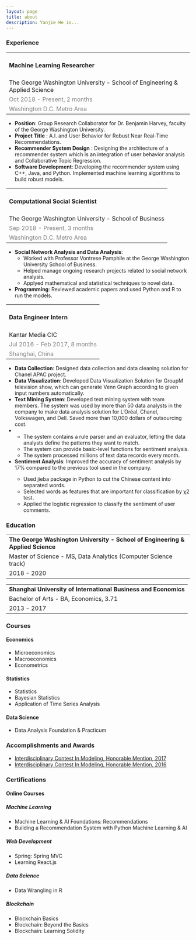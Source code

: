 ```yaml
---
layout: page
title: about
description: Yanjie He is...
---
```


<h3> Experience </h3>

<table>
<tr> <td> <h4> <b> Machine Learning Researcher </b> </h4> </td> </tr>
<tr> <td> The George Washington University - School of Engineering & Applied Science </td> </tr>
<tr> <td> <font color="gray"> Oct 2018 - Present, 2 months </font> </td> </tr>
<tr> <td> <font color="gray"> Washington D.C. Metro Area </font> </td> </tr>
</table>

<ul>
<li> <b>Position</b>: Group Research Collaborator for Dr. Benjamin Harvey, faculty of the George Washington University. </li>
<li> <b>Project Title</b> : A.I. and User Behavior for Robust Near Real-Time Recommendations. </li>
<li> <b>Recommender System Design</b> : Designing the architecture of a recommender system which is an integration of user behavior analysis and Collaborative Topic Regression. </li>
<li> <b>Software Development</b>: Developing the recommender system using C++, Java, and Python. Implemented machine learning algorithms to build robust models. </li>
</ul>

<table>
<tr> <td> <h4> <b> Computational Social Scientist </b> </h4> </td> </tr>
<tr> <td> The George Washington University - School of Business </td> </tr>
<tr> <td> <font color="gray"> Sep 2018 - Present, 3 months </font> </td> </tr>
<tr> <td> <font color="gray"> Washington D.C. Metro Area </font> </td> </tr>
</table>

<ul>
<li> <b>Social Network Analysis and Data Analysis</b>:
    <ul>
    <li> Worked with Professor Vontrese Pamphile at the George Washington University School of Business. </li>
    <li> Helped manage ongoing research projects related to social network analysis. </li>
    <li> Applyed mathematical and statistical techniques to novel data. </li>
    </ul>
</li>
<li> <b>Programming</b>: Reviewed academic papers and used Python and R to run the models. </li>
</ul>

<table>
<tr> <td> <h4> <b> Data Engineer Intern </b> </h4> </td> </tr>
<tr> <td> Kantar Media CIC </td> </tr>
<tr> <td> <font color="gray"> Jul 2016 - Feb 2017, 8 months </font> </td> </tr>
<tr> <td> <font color="gray"> Shanghai, China </font> </td> </tr>
</table>

<ul>
    <li> <b>Data Collection</b>: Designed data collection and data cleaning solution for Chanel APAC project. </li>
    <li> <b>Data Visualization</b>: Developed Data Visualization Solution for GroupM television show, which can generate Venn Graph according to given input numbers automatically. </li>
    <li> <b>Text Mining System</b>: Developed text mining system with team members. The system was used by more than 50 data analysts in the company to make data analysis solution for L’Oréal, Chanel, Volkswagen, and Dell. Saved more than 10,000 dollars of outsourcing cost. </li>
<li><ul>
    <li> The system contains a rule parser and an evaluator, letting the data analysts define the patterns they want to match. </li>
    <li> The system can provide basic-level functions for sentiment analysis. </li>
    <li> The system processed millions of text data records every month. </li>
</ul></li>
<li> <b>Sentiment Analysis</b>: Improved the accuracy of sentiment analysis by 17% compared to the previous tool used in the company. </li>
<ul>
    <li> Used jieba package in Python to cut the Chinese content into separated words.</li>
    <li> Selected words as features that are important for classification by χ2 test.</li>
    <li> Applied the logistic regression to classify the sentiment of user comments.</li>
</ul>
</ul>

<h3> Education </h3>
<table>
<tr> <td> <b> The George Washington University - School of Engineering & Applied Science </b> </td> </tr>
<tr> <td> Master of Science - MS, Data Analytics (Computer Science track) </td> </tr>
<tr> <td> 2018 - 2020 </td> </tr>
</table>

<table>
<tr> <td> <b> Shanghai University of International Business and Economics </b> </td> </tr>
<tr> <td> Bachelor of Arts - BA, Economics, 3.71 </td> </tr>
<tr> <td> 2013 - 2017 </td> </tr>
</table>

<h3> Courses </h3>

<h4> Economics </h4>
<ul>
    <li> Microeconomics </li>
    <li> Macroeconomics </li>
    <li> Econometrics </li>
</ul>

<h4> Statistics </h4>
<ul>
    <li> Statistics </li>
    <li> Bayesian Statistics </li>
    <li> Application of Time Series Analysis </li>
</ul>

<h4> Data Science </h4>
<ul>
    <li> Data Analysis Foundation & Practicum </li>
</ul>


<h3> Accomplishments and Awards </h3>

<ul>
<li> <a href="/assets/7honors_and_awards/0969.pdf"> Interdisciplinary Contest In Modeling, Honorable Mention, 2017 </a></li>
<li> <a href="/assets/honors_and_awards/46500.pdf"> Interdisciplinary Contest In Modeling, Honorable Mention, 2016 </a></li>
</ul>

<h3> Certifications </h3>
<h4> Online Courses </h4>

<h5> Machine Learning </h5>
<ul>
    <li> Machine Learning & AI Foundations: Recommendations </li>
    <li> Building a Recommendation System with Python Machine Learning & AI </li>
</ul>

<h5> Web Development </h5>
<ul>
    <li> Spring: Spring MVC </li>
    <li> Learning React.js </li>
</ul>

<h5> Data Science </h5>
<ul>
    <li> Data Wrangling in R </li>
</ul>

<h5> Blockchain </h5>
<ul>
    <li> Blockchain Basics </li>
    <li> Blockchain: Beyond the Basics </li>
    <li> Blockchain: Learning Solidity </li>
</ul>
